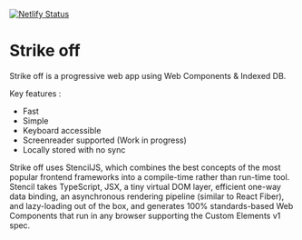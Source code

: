 [![Netlify Status](https://api.netlify.com/api/v1/badges/84a9cbe6-0868-44b7-a621-9b85c86731cc/deploy-status)](https://app.netlify.com/sites/strike-off/deploys)

# Strike off

Strike off is a progressive web app using Web Components & Indexed DB.

Key features :
* Fast
* Simple
* Keyboard accessible
* Screenreader supported (Work in progress)
* Locally stored with no sync

Strike off uses StencilJS, which combines the best concepts of the most popular frontend frameworks into a compile-time rather than run-time tool.
Stencil takes TypeScript, JSX, a tiny virtual DOM layer, efficient one-way data binding, an asynchronous rendering pipeline (similar to React Fiber), and lazy-loading out of the box, and generates 100% standards-based Web Components that run in any browser supporting the Custom Elements v1 spec.
